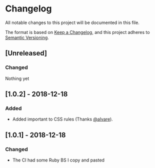 # Changelog
All notable changes to this project will be documented in this file.

The format is based on [Keep a Changelog](https://keepachangelog.com/en/1.0.0/),
and this project adheres to [Semantic Versioning](https://semver.org/spec/v2.0.0.html).

## [Unreleased]
### Changed
Nothing yet

## [1.0.2] - 2018-12-18
### Added
- Added important to CSS rules (Thanks [@alvare](https://github.com/alvare)).


## [1.0.1] - 2018-12-18
### Changed
- The CI had some Ruby BS I copy and pasted

